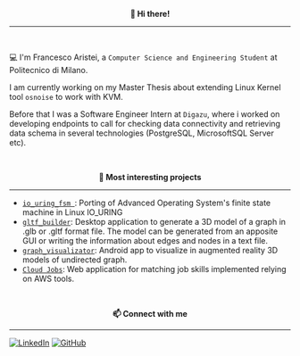 <p align="center" style="font-weight:bold"> 👋 <b>Hi there!</b> <p>

---
<br />
  
💻 I'm Francesco Aristei, a `Computer Science and Engineering Student` at Politecnico di Milano.
  
  I am currently working on my Master Thesis about extending Linux Kernel tool `osnoise` to work with KVM. 
 
  Before that I was a Software Engineer Intern at `Digazu`, where i worked on developing endpoints to call for checking data connectivity and retrieving data schema in several technologies (PostgreSQL, MicrosoftSQL Server etc).
  
<br />
<p align="center" style="font-weight:bold"> 🔨 <b> Most interesting projects </b> <p>

---
* [`io_uring_fsm `](https://github.com/francescoaristei/io_uring_fsm): Porting of Advanced Operating System's finite state machine in Linux IO_URING
* [`gltf_builder`](https://github.com/francescoaristei/gltf_builder): Desktop application to generate a 3D model of a graph in .glb or .gltf format file. The model can be generated from an apposite GUI or writing the information about edges and nodes in a text file.
* [`graph_visualizator`](https://github.com/francescoaristei/graph_visualizator): Android app to visualize in augmented reality 3D models of undirected graph.
* [`Cloud Jobs`](https://github.com/francescoaristei/Cloud-Jobs): Web application for matching job skills implemented relying on AWS tools.
  
  
<br />
<p align="center" style="font-weight:bold"> 📫 <b>Connect with me</b> <p>

---

[![LinkedIn](https://img.shields.io/badge/linkedin-%230077B5.svg?style=for-the-badge&logo=linkedin&logoColor=white)](https://www.linkedin.com/in/francesco-aristei-553828208/)
[![GitHub](https://img.shields.io/badge/github-%23121011.svg?style=for-the-badge&logo=github&logoColor=white)](https://github.com/francescoaristei)
